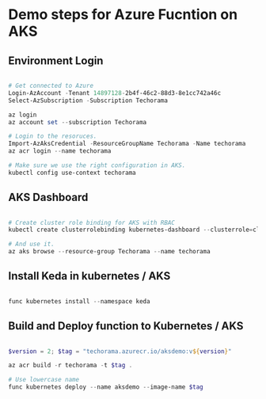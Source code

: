 ﻿# Demo steps for Azure Fucntion on AKS

## Environment Login

```powershell

# Get connected to Azure
Login-AzAccount -Tenant 14897128-2b4f-46c2-88d3-8e1cc742a46c
Select-AzSubscription -Subscription Techorama

az login 
az account set --subscription Techorama

# Login to the resoruces.
Import-AzAksCredential -ResourceGroupName Techorama -Name techorama 
az acr login --name techorama 

# Make sure we use the right configuration in AKS.
kubectl config use-context techorama

```

## AKS Dashboard

```powershell

# Create cluster role binding for AKS with RBAC
kubectl create clusterrolebinding kubernetes-dashboard --clusterrole=cluster-admin --serviceaccount=kube-system:kubernetes-dashboard

# And use it.
az aks browse --resource-group Techorama --name techorama

```

## Install Keda in kubernetes / AKS

```powershell

func kubernetes install --namespace keda

```

## Build and Deploy function to Kubernetes / AKS

```powershell

$version = 2; $tag = "techorama.azurecr.io/aksdemo:v${version}"

az acr build -r techorama -t $tag .

# Use lowercase name
func kubernetes deploy --name aksdemo --image-name $tag

```
